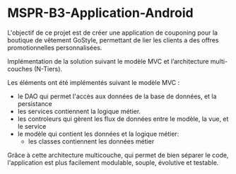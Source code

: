 # MSPR-B3-Application-Android
L'objectif de ce projet est de créer une application de couponing pour la boutique de vêtement GoStyle, permettant de lier les clients a des offres promotionnelles personnalisées.

Implémentation de la solution suivant le modèle MVC et l’architecture multi-couches (N-Tiers).

Les éléments ont été implémentés suivant le modèle MVC :
- le DAO qui permet l'accès aux données de la base de données, et la persistance
- les services contiennent la logique métier.
- les controleurs qui gèrent les flux de données entre le modèle, la vue, et le service
- le modèle qui contient les données et la logique métier:
  - les classes contiennent les données métier
 
Grâce à cette architecture multicouche, qui permet de bien séparer le code, l'application est plus facilement modulable, souple, évolutive et testable.
